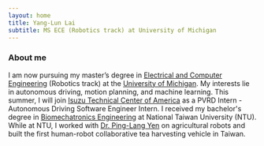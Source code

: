 ```yaml
---
layout: home
title: Yang-Lun Lai
subtitle: MS ECE (Robotics track) at University of Michigan
---
```

### About me
I am now pursuing my master’s degree in [Electrical and Computer Engineering](https://ece.engin.umich.edu/research/research-areas/robotics-autonomous-systems/) (Robotics track) at the [University of Michigan](https://umich.edu/). My interests lie in autonomous driving, motion planning, and machine learning. This summer, I will join [Isuzu Technical Center of America](https://www.isuzutechcenter.com/) as a PVRD Intern - Autonomous Driving Software Engineer Intern. I received my bachelor's degree in [Biomechatronics Engineering](https://www.bime.ntu.edu.tw/English/Default.html) at National Taiwan University (NTU). While at NTU, I worked with [Dr. Ping-Lang Yen](http://ai.robo.ntu.edu.tw/en/personal.php?id=70) on agricultural robots and built the first human-robot collaborative tea harvesting vehicle in Taiwan.
